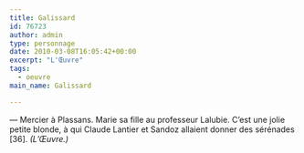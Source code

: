 ```yaml
---
title: Galissard
id: 76723
author: admin
type: personnage
date: 2010-03-08T16:05:42+00:00
excerpt: "L'Œuvre"
tags:
  - oeuvre
main_name: Galissard

---
```

— Mercier à Plassans. Marie sa fille au professeur Lalubie. C&rsquo;est une jolie petite blonde, à qui Claude Lantier et Sandoz allaient donner des sérénades [36]. _(L&rsquo;Œuvre.)_